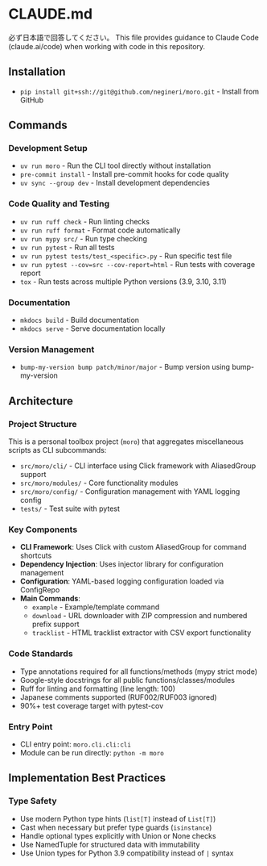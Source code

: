 # CLAUDE.md

必ず日本語で回答してください。
This file provides guidance to Claude Code (claude.ai/code) when working with code in this repository.

## Installation

- `pip install git+ssh://git@github.com/negineri/moro.git` - Install from GitHub

## Commands

### Development Setup

- `uv run moro` - Run the CLI tool directly without installation
- `pre-commit install` - Install pre-commit hooks for code quality
- `uv sync --group dev` - Install development dependencies

### Code Quality and Testing

- `uv run ruff check` - Run linting checks
- `uv run ruff format` - Format code automatically
- `uv run mypy src/` - Run type checking
- `uv run pytest` - Run all tests
- `uv run pytest tests/test_<specific>.py` - Run specific test file
- `uv run pytest --cov=src --cov-report=html` - Run tests with coverage report
- `tox` - Run tests across multiple Python versions (3.9, 3.10, 3.11)

### Documentation

- `mkdocs build` - Build documentation
- `mkdocs serve` - Serve documentation locally

### Version Management

- `bump-my-version bump patch/minor/major` - Bump version using bump-my-version

## Architecture

### Project Structure

This is a personal toolbox project (`moro`) that aggregates miscellaneous scripts as CLI subcommands:

- `src/moro/cli/` - CLI interface using Click framework with AliasedGroup support
- `src/moro/modules/` - Core functionality modules
- `src/moro/config/` - Configuration management with YAML logging config
- `tests/` - Test suite with pytest

### Key Components

- **CLI Framework**: Uses Click with custom AliasedGroup for command shortcuts
- **Dependency Injection**: Uses injector library for configuration management
- **Configuration**: YAML-based logging configuration loaded via ConfigRepo
- **Main Commands**:
  - `example` - Example/template command
  - `download` - URL downloader with ZIP compression and numbered prefix support
  - `tracklist` - HTML tracklist extractor with CSV export functionality

### Code Standards

- Type annotations required for all functions/methods (mypy strict mode)
- Google-style docstrings for all public functions/classes/modules
- Ruff for linting and formatting (line length: 100)
- Japanese comments supported (RUF002/RUF003 ignored)
- 90%+ test coverage target with pytest-cov

### Entry Point

- CLI entry point: `moro.cli.cli:cli`
- Module can be run directly: `python -m moro`

## Implementation Best Practices

### Type Safety

- Use modern Python type hints (`list[T]` instead of `List[T]`)
- Cast when necessary but prefer type guards (`isinstance`)
- Handle optional types explicitly with Union or None checks
- Use NamedTuple for structured data with immutability
- Use Union types for Python 3.9 compatibility instead of `|` syntax
